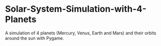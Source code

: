 # Solar-System-Simulation-with-4-Planets
A simulation of 4 planets (Mercury, Venus, Earth and Mars) and their orbits around the sun with Pygame.
